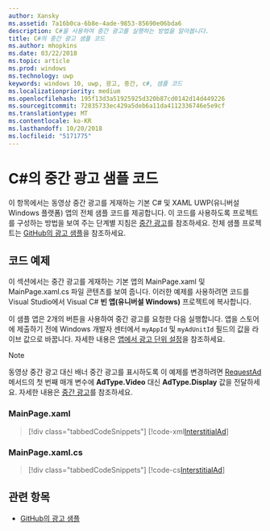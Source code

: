 ```yaml
---
author: Xansky
ms.assetid: 7a16b0ca-6b8e-4ade-9853-85690e06bda6
description: C#을 사용하여 중간 광고를 실행하는 방법을 알아봅니다.
title: C#의 중간 광고 샘플 코드
ms.author: mhopkins
ms.date: 03/22/2018
ms.topic: article
ms.prod: windows
ms.technology: uwp
keywords: windows 10, uwp, 광고, 중간, c#, 샘플 코드
ms.localizationpriority: medium
ms.openlocfilehash: 195f13d3a51925925d320b87cd0142d14d449226
ms.sourcegitcommit: 72835733ec429a5deb6a11da4112336746e5e9cf
ms.translationtype: MT
ms.contentlocale: ko-KR
ms.lasthandoff: 10/20/2018
ms.locfileid: "5171775"
---
```

# <a name="interstitial-ad-sample-code-in-c"></a>C\#의 중간 광고 샘플 코드 #  

이 항목에서는 동영상 중간 광고를 게재하는 기본 C# 및 XAML UWP(유니버설 Windows 플랫폼) 앱의 전체 샘플 코드를 제공합니다. 이 코드를 사용하도록 프로젝트를 구성하는 방법을 보여 주는 단계별 지침은 [중간 광고](interstitial-ads.md)를 참조하세요. 전체 샘플 프로젝트는 [GitHub의 광고 샘플](http://aka.ms/githubads)을 참조하세요.

## <a name="code-example"></a>코드 예제

이 섹션에서는 중간 광고를 게재하는 기본 앱의 MainPage.xaml 및 MainPage.xaml.cs 파일 콘텐츠를 보여 줍니다. 이러한 예제를 사용하려면 코드를 Visual Studio에서 Visual C# **빈 앱(유니버설 Windows)** 프로젝트에 복사합니다.

이 샘플 앱은 2개의 버튼을 사용하여 중간 광고를 요청한 다음 실행합니다. 앱을 스토어에 제출하기 전에 Windows 개발자 센터에서 ```myAppId``` 및 ```myAdUnitId``` 필드의 값을 라이브 값으로 바꿉니다. 자세한 내용은 [앱에서 광고 단위 설정](set-up-ad-units-in-your-app.md#live-ad-units)을 참조하세요.

> [!NOTE]
> 동영상 중간 광고 대신 배너 중간 광고를 표시하도록 이 예제를 변경하려면 [RequestAd](https://docs.microsoft.com/uwp/api/microsoft.advertising.winrt.ui.interstitialad.requestad) 메서드의 첫 번째 매개 변수에 **AdType.Video** 대신 **AdType.Display** 값을 전달하세요. 자세한 내용은 [중간 광고](interstitial-ads.md)를 참조하세요.

### <a name="mainpagexaml"></a>MainPage.xaml

> [!div class="tabbedCodeSnippets"]
[!code-xml[InterstitialAd](./code/AdvertisingSamples/InterstitialAdSamples/cs/MainPage.xaml#L1-L13)]

### <a name="mainpagexamlcs"></a>MainPage.xaml.cs

> [!div class="tabbedCodeSnippets"]
[!code-cs[InterstitialAd](./code/AdvertisingSamples/InterstitialAdSamples/cs/MainPage.xaml.cs#CompleteSample)]

 
## <a name="related-topics"></a>관련 항목

* [GitHub의 광고 샘플](http://aka.ms/githubads)
 
